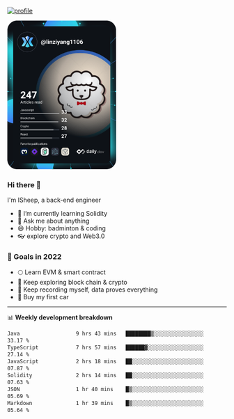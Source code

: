 [![profile](http://img.codelin.xyz/hello-im-isheep.svg)](https://www.calligrapher.ai/)

<a href="https://app.daily.dev/linziyang1106"><img src="/devcard.png" width="250" alt="ISheep's Dev Card"/></a>

### Hi there 🐏

I'm ISheep, a back-end engineer

- 🔭 I’m currently learning Solidity
- 💬 Ask me about anything
- 😄 Hobby: badminton & coding
- 👓 explore crypto and Web3.0

### 🚀 Goals in 2022
+ 🌕 Learn EVM & smart contract
+ 🤔 Keep exploring block chain & crypto
+ 🐏 Keep recording myself, data proves everything
+ 🚗 Buy my first car

-------

📊 **Weekly development breakdown**
<!--START_SECTION:waka-->

```text
Java                  9 hrs 43 mins   ████████▒░░░░░░░░░░░░░░░░   33.17 %
TypeScript            7 hrs 57 mins   ██████▓░░░░░░░░░░░░░░░░░░   27.14 %
JavaScript            2 hrs 18 mins   ██░░░░░░░░░░░░░░░░░░░░░░░   07.87 %
Solidity              2 hrs 14 mins   ██░░░░░░░░░░░░░░░░░░░░░░░   07.63 %
JSON                  1 hr 40 mins    █▒░░░░░░░░░░░░░░░░░░░░░░░   05.69 %
Markdown              1 hr 39 mins    █▒░░░░░░░░░░░░░░░░░░░░░░░   05.64 %
```

<!--END_SECTION:waka-->
